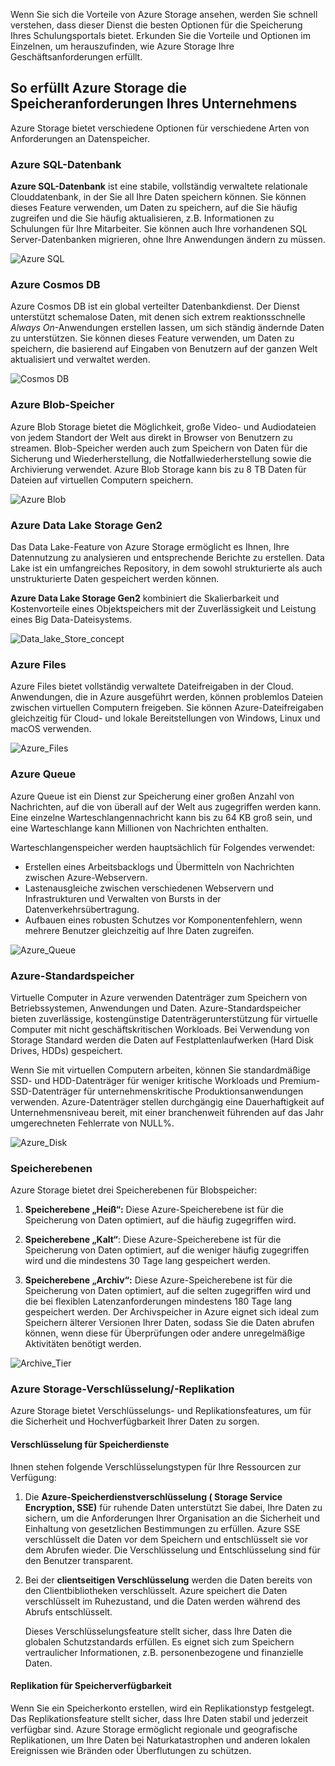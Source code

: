Wenn Sie sich die Vorteile von Azure Storage ansehen, werden Sie schnell verstehen, dass dieser Dienst die besten Optionen für die Speicherung Ihres Schulungsportals bietet. Erkunden Sie die Vorteile und Optionen im Einzelnen, um herauszufinden, wie Azure Storage Ihre Geschäftsanforderungen erfüllt.

## <a name="how-azure-storage-can-meet-your-business-storage-needs"></a>So erfüllt Azure Storage die Speicheranforderungen Ihres Unternehmens

Azure Storage bietet verschiedene Optionen für verschiedene Arten von Anforderungen an Datenspeicher.

### <a name="azure-sql-database"></a>Azure SQL-Datenbank

**Azure SQL-Datenbank** ist eine stabile, vollständig verwaltete relationale Clouddatenbank, in der Sie all Ihre Daten speichern können. Sie können dieses Feature verwenden, um Daten zu speichern, auf die Sie häufig zugreifen und die Sie häufig aktualisieren, z.B. Informationen zu Schulungen für Ihre Mitarbeiter. Sie können auch Ihre vorhandenen SQL Server-Datenbanken migrieren, ohne Ihre Anwendungen ändern zu müssen.

![Azure SQL](../media-draft/Azure_SQL.png)

### <a name="azure-cosmos-db"></a>Azure Cosmos DB

Azure Cosmos DB ist ein global verteilter Datenbankdienst. Der Dienst unterstützt schemalose Daten, mit denen sich extrem reaktionsschnelle *Always On*-Anwendungen erstellen lassen, um sich ständig ändernde Daten zu unterstützen. Sie können dieses Feature verwenden, um Daten zu speichern, die basierend auf Eingaben von Benutzern auf der ganzen Welt aktualisiert und verwaltet werden.

![Cosmos DB](../media-draft/Azure_cosmos_db.png)

### <a name="azure-blob-storage"></a>Azure Blob-Speicher

Azure Blob Storage bietet die Möglichkeit, große Video- und Audiodateien von jedem Standort der Welt aus direkt in Browser von Benutzern zu streamen. Blob-Speicher werden auch zum Speichern von Daten für die Sicherung und Wiederherstellung, die Notfallwiederherstellung sowie die Archivierung verwendet. Azure Blob Storage kann bis zu 8 TB Daten für Dateien auf virtuellen Computern speichern.

![Azure Blob](../media-draft/Azure_blob.png)

### <a name="azure-data-lake-storage-gen2"></a>Azure Data Lake Storage Gen2

Das Data Lake-Feature von Azure Storage ermöglicht es Ihnen, Ihre Datennutzung zu analysieren und entsprechende Berichte zu erstellen. Data Lake ist ein umfangreiches Repository, in dem sowohl strukturierte als auch unstrukturierte Daten gespeichert werden können.

**Azure Data Lake Storage Gen2** kombiniert die Skalierbarkeit und Kostenvorteile eines Objektspeichers mit der Zuverlässigkeit und Leistung eines Big Data-Dateisystems.

![Data_lake_Store_concept](../media-draft/Data_lake_store_concept.png)

### <a name="azure-files"></a>Azure Files

Azure Files bietet vollständig verwaltete Dateifreigaben in der Cloud. Anwendungen, die in Azure ausgeführt werden, können problemlos Dateien zwischen virtuellen Computern freigeben. Sie können Azure-Dateifreigaben gleichzeitig für Cloud- und lokale Bereitstellungen von Windows, Linux und macOS verwenden.

![Azure_Files](../media-draft/Azure_Files.png)

### <a name="azure-queue"></a>Azure Queue

Azure Queue ist ein Dienst zur Speicherung einer großen Anzahl von Nachrichten, auf die von überall auf der Welt aus zugegriffen werden kann. Eine einzelne Warteschlangennachricht kann bis zu 64 KB groß sein, und eine Warteschlange kann Millionen von Nachrichten enthalten.

Warteschlangenspeicher werden hauptsächlich für Folgendes verwendet:

- Erstellen eines Arbeitsbacklogs und Übermitteln von Nachrichten zwischen Azure-Webservern.
- Lastenausgleiche zwischen verschiedenen Webservern und Infrastrukturen und Verwalten von Bursts in der Datenverkehrsübertragung.
- Aufbauen eines robusten Schutzes vor Komponentenfehlern, wenn mehrere Benutzer gleichzeitig auf Ihre Daten zugreifen.

![Azure_Queue](../media-draft/Azure_Queue.png)

### <a name="azure-standard-storage"></a>Azure-Standardspeicher

Virtuelle Computer in Azure verwenden Datenträger zum Speichern von Betriebssystemen, Anwendungen und Daten. Azure-Standardspeicher bieten zuverlässige, kostengünstige Datenträgerunterstützung für virtuelle Computer mit nicht geschäftskritischen Workloads. Bei Verwendung von Storage Standard werden die Daten auf Festplattenlaufwerken (Hard Disk Drives, HDDs) gespeichert.

Wenn Sie mit virtuellen Computern arbeiten, können Sie standardmäßige SSD- und HDD-Datenträger für weniger kritische Workloads und Premium-SSD-Datenträger für unternehmenskritische Produktionsanwendungen verwenden. Azure-Datenträger stellen durchgängig eine Dauerhaftigkeit auf Unternehmensniveau bereit, mit einer branchenweit führenden auf das Jahr umgerechneten Fehlerrate von NULL%.

![Azure_Disk](../media-draft/Azure_disks.png)

### <a name="storage-tiers"></a>Speicherebenen

Azure Storage bietet drei Speicherebenen für Blobspeicher:

1. **Speicherebene „Heiß“:** Diese Azure-Speicherebene ist für die Speicherung von Daten optimiert, auf die häufig zugegriffen wird. 

1. **Speicherebene „Kalt“**: Diese Azure-Speicherebene ist für die Speicherung von Daten optimiert, auf die weniger häufig zugegriffen wird und die mindestens 30 Tage lang gespeichert werden.

1. **Speicherebene „Archiv“:** Diese Azure-Speicherebene ist für die Speicherung von Daten optimiert, auf die selten zugegriffen wird und die bei flexiblen Latenzanforderungen mindestens 180 Tage lang gespeichert werden. Der Archivspeicher in Azure eignet sich ideal zum Speichern älterer Versionen Ihrer Daten, sodass Sie die Daten abrufen können, wenn diese für Überprüfungen oder andere unregelmäßige Aktivitäten benötigt werden.

![Archive_Tier](../media-draft/Archive_Storage_Tier.png)

### <a name="azure-storage-encryptionreplication"></a>Azure Storage-Verschlüsselung/-Replikation

Azure Storage bietet Verschlüsselungs- und Replikationsfeatures, um für die Sicherheit und Hochverfügbarkeit Ihrer Daten zu sorgen.

#### <a name="encryption-for-storage-services"></a>Verschlüsselung für Speicherdienste

Ihnen stehen folgende Verschlüsselungstypen für Ihre Ressourcen zur Verfügung:

1. Die **Azure-Speicherdienstverschlüsselung ( Storage Service Encryption, SSE)** für ruhende Daten unterstützt Sie dabei, Ihre Daten zu sichern, um die Anforderungen Ihrer Organisation an die Sicherheit und Einhaltung von gesetzlichen Bestimmungen zu erfüllen. Azure SSE verschlüsselt die Daten vor dem Speichern und entschlüsselt sie vor dem Abrufen wieder. Die Verschlüsselung und Entschlüsselung sind für den Benutzer transparent.
1. Bei der **clientseitigen Verschlüsselung** werden die Daten bereits von den Clientbibliotheken verschlüsselt. Azure speichert die Daten verschlüsselt im Ruhezustand, und die Daten werden während des Abrufs entschlüsselt.

    Dieses Verschlüsselungsfeature stellt sicher, dass Ihre Daten die globalen Schutzstandards erfüllen. Es eignet sich zum Speichern vertraulicher Informationen, z.B. personenbezogene und finanzielle Daten.

#### <a name="replication-for-storage-availability"></a>Replikation für Speicherverfügbarkeit

Wenn Sie ein Speicherkonto erstellen, wird ein Replikationstyp festgelegt. Das Replikationsfeature stellt sicher, dass Ihre Daten stabil und jederzeit verfügbar sind. Azure Storage ermöglicht regionale und geografische Replikationen, um Ihre Daten bei Naturkatastrophen und anderen lokalen Ereignissen wie Bränden oder Überflutungen zu schützen.

